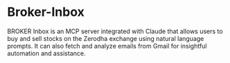 # Broker-Inbox
BROKER Inbox is an MCP server integrated with Claude that allows users to buy and sell stocks on the Zerodha exchange using natural language prompts. It can also fetch and analyze emails from Gmail for insightful automation and assistance.
